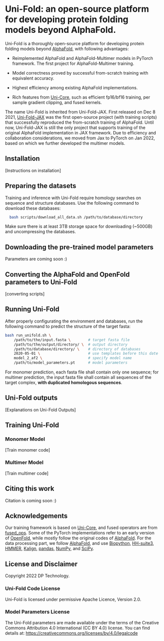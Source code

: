 # Uni-Fold: an open-source platform for developing protein folding models beyond AlphaFold.

Uni-Fold is a thoroughly open-source platform for developing protein folding models beyond [AlphaFold](https://github.com/deepmind/alphafold/), with following advantages:

- Reimplemented AlphaFold and AlphaFold-Multimer models in PyTorch framework. The first project for AlphaFold-Multimer training.

- Model correctness proved by successful from-scratch training with equivalent accuracy.

- Highest efficiency among existing AlphaFold implementations.

- Rich features from [Uni-Core](https://github.com/dptech-corp/Uni-Core/), such as efficient fp16/bf16 training, per sample gradient clipping, and fused kernels. 

The name Uni-Fold is inherited from Uni-Fold-JAX. First released on Dec 8 2021, [Uni-Fold-JAX](https://github.com/dptech-corp/Uni-Fold-jax) was the first open-source project (with training scripts) that successfully reproduced the from-scratch training of AlphaFold. Until now, Uni-Fold-JAX is still the only project that supports training of the original AlphaFold implementation in JAX framework. Due to efficiency and collaboration considerations, we moved from Jax to PyTorch on Jan 2022, based on which we further developed the multimer models.


## Installation

[Instructions on installation]


## Preparing the datasets

Training and inference with Uni-Fold require homology searches on sequence and structure databases. Use the following command to download these databases:

```bash
  bash scripts/download_all_data.sh /path/to/database/directory
```

Make sure there is at least 3TB storage space for downloading (~500GB) and uncompressing the databases.


## Downloading the pre-trained model parameters

Parameters are coming soon :)

<!-- Inferenece and finetuning with Uni-Fold requires pretrained model parameters. Use the following command to download the parameters: -->

## Converting the AlphaFold and OpenFold parameters to Uni-Fold

[converting scripts]

## Running Uni-Fold

After properly configurating the environment and databases, run the following command to predict the structure of the target fasta:

```bash
bash run_unifold.sh \
    /path/to/the/input.fasta \        # target fasta file
    /path/to/the/output/directory/ \  # output directory
    /path/to/database/directory/ \    # directory of databases
    2020-05-01 \                      # use templates before this date
    model_2_af2 \                     # specify model name
    /path/to/model_parameters.pt      # model parameters
```

For monomer prediction, each fasta file shall contain only one sequence; for multimer prediction, the input fasta file shall contain all sequences of the target complex, **with duplicated homologous sequences**.

## Uni-Fold outputs

[Explanations on Uni-Fold Outputs]

## Training Uni-Fold

### Monomer Model

[Train monomer code]

### Multimer Model

[Train multimer code]

## Citing this work

Citation is coming soon :)

<!-- If you use the code or data in this package, please cite:

```bibtex

``` -->

## Acknowledgements

Our training framework is based on [Uni-Core](https://github.com/dptech-corp/Uni-Core/), and fused operators are from [fused_ops](https://github.com/guolinke/fused_ops/). Some of the PyTorch implementations refer to an early version of [OpenFold](https://github.com/aqlaboratory/openfold), while mostly follow the original codes of [AlphaFold](https://github.com/deepmind/alphafold/). For the data processing part, we follow [AlphaFold](https://github.com/deepmind/alphafold/), and use [Biopython](https://biopython.org/), [HH-suite3](https://github.com/soedinglab/hh-suite/), [HMMER](http://eddylab.org/software/hmmer/), [Kalign](https://msa.sbc.su.se/cgi-bin/msa.cgi), [pandas](https://pandas.pydata.org/), [NumPy](https://numpy.org/), and [SciPy](https://scipy.org/).

## License and Disclaimer

Copyright 2022 DP Technology.

### Uni-Fold Code License

Uni-Fold is licensed under permissive Apache Licence, Version 2.0.

### Model Parameters License

The Uni-Fold parameters are made available under the terms of the Creative Commons Attribution 4.0 International (CC BY 4.0) license. You can find details at: https://creativecommons.org/licenses/by/4.0/legalcode